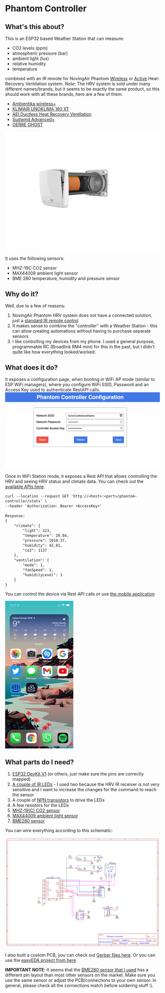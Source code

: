 # Phantom Controller

## What's this about?

This is an ESP32 based Weather Station that can measure:
- CO2 levels (ppm)
- atmospheric pressure (bar)
- ambient light (lux)
- relative humidity
- temperature

combined with an IR remote for NovingAir Phantom [Wireless](https://ventilatie-recuperare.ro/produs/recuperator-de-caldura-novingair-phantom-wireless) or [Active](https://ventilatie-recuperare.ro/produs/recuperator-de-caldura-novingair-phantom-active/) Heat-Recovery Ventilation system.
*Note*: The HRV system is sold under many different names/brands, but it seems to be exactly the same product, so this should work with all these brands, here are
a few of them:
- [Ambientika wireless+](https://www.ambientika.eu/en/ambientika-wireless/4893273177380)
- [KLIMAIR UNOKLIMA 160 XT](https://www.xl-byg.dk/shop/klimair-unoklima-160-xt-varmegenvinding-160-mm-2175373)
- [AEI Ductless Heat Recovery Ventilation](https://www.aei.ie/heat-recovery-ventilation/heat-ventilator-system/)
- [Sudwind Advanced+](https://plumbavent.com/products/copy-of-sudwind-advanced-160)
- [OERRE GHOST](https://www.oerre.eu/prodotti/3-vmc/1010-ghost-recuperatore-di-calore-decentralizzato-a-flusso-alternato/312-ghost-recuperatore-di-calore-decentralizzato--a-flusso-alternato.html)

![NovingAir Phantom](./resources/demo/phantom.jpeg?raw=true)


It uses the following sensors:
- MHZ-19C CO2 sensor
- MAX44009 ambient light sensor
- BME 280 temperature, humidity and pressure sensor


## Why do it?

Well, due to a few of reasons:
1. NovingAir Phantom HRV system does not have a connected solution, just a [standard IR remote control](https://ventilatie-recuperare.ro/produs/telecomanda-tc-phantom-active/)
2. It makes sense to combine the "controller" with a Weather Station - this can allow creating automations without having to purchase separate sensors
3. I like controlling my devices from my phone. I used a general purpose, programmable RC (Broadlink RM4 mini) for this in the past, but I didn't quite like how everything looked/worked.

## What does it do?

It exposes a configuration page, when booting in WiFi AP mode (similar to ESP WiFi managers), where you configure WiFi SSID, Password and an Access Key used to authenticate RestAPI calls.
![Configuration](./resources/demo/ControllerConfig.png?raw=true)

Once in WiFi Station mode, it exposes a Rest API that allows controlling the HRV and seeing HRV status and climate data. You can check out the [available APIs here](./src/components/RestApi.cpp).
```
curl --location --request GET 'http://<host>:<port>/phantom-controller/stats' \
--header 'Authorization: Bearer <AccessKey>'

Response:
{
    "climate": {
        "light": 123,
        "temperature": 20.84,
        "pressure": 1010.37,
        "humidity": 42.81,
        "co2": 1137
    },
    "ventilation": {
        "mode": 1,
        "fanSpeed": 1,
        "humidityLevel": 1
    }
}
```

You can control the device via Rest API calls or use [the mobile application](https://github.com/adrian-dobre/Phantom-Controller-Mobile)

![App Demo](./resources/demo/app-demo.gif?raw=true)

## What parts do I need?

1. [ESP32 DevKit V1](https://www.banggood.com/Geekcreit-ESP32-WiFi+bluetooth-Development-Board-Ultra-Low-Power-Consumption-Dual-Cores-Pins-Unsoldered-p-1214159.html?cur_warehouse=CN) (or others, just make sure the pins are correctly mapped)
2. [A couple of IR LEDs](https://www.tme.eu/ro/details/tsal6100-as12z/diode-led-ir/vishay/) - I used two because the HRV IR receiver is not very sensitive and I want to increase the changes for the command to reach the sensor
3. A couple of [NPN transistors](https://www.tme.eu/ro/details/2n5551/tranzistori-tht-npn/diotec-semiconductor/) to drive the LEDs
4. A few resistors for the LEDs
5. [MHZ-19(C) CO2 sensor](https://www.banggood.com/MH-Z19-MH-Z19C-IR-Infrared-CO2-Sensor-Module-Carbon-Dioxide-Gas-Sensor-NDIR-for-CO2-Monitor-400-5000ppm-UART-PWM-Output-MH-Z19C-p-1788261.html?cur_warehouse=CN)
6. [MAX44009 ambient light sensor](https://www.sigmanortec.ro/Modul-lumina-ambientala-GY-49-MAX44009-4-pini-p136248887)
7. [BME280 sensor](https://www.banggood.com/CJMCU-280E-BME280-High-Precision-Atmospheric-Pressure-Sensor-Module-Board-p-1897807.html?rmmds=myorder&cur_warehouse=CN)

You can wire everything according to this schematic:

![Schematic](./resources/schematic/Schematic_PhantomController.svg?raw=true)

I also built a custom PCB, you can check out [Gerber files here](./resources/gerber/Gerber_PhantomController.zip). Or you can use the [easyEDA project from here](./resources/easyEDA/PhantomController).

**IMPORTANT NOTE**: It seems that the [BME280 sensor that I used](https://www.banggood.com/CJMCU-280E-BME280-High-Precision-Atmospheric-Pressure-Sensor-Module-Board-p-1897807.html?rmmds=myorder&cur_warehouse=CN) has a different pin layout than most other sensors on the market. Make sure you use the same sensor or adjust the PCB/connections to your own sensor. In general, please check all the connections match before soldering stuff :).
